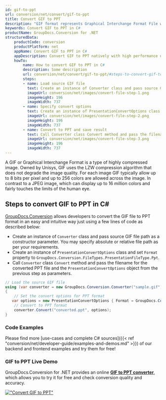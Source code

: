 ```yaml
---
id: gif-to-ppt
url: conversion/net/convert/gif-to-ppt
title: Convert GIF to PPT
description: "GIF format represents Graphical Interchange Format File with .gif extension. Learn how to convert GIF to PPT file programmatically in C# language using GroupDocs.Conversion for .NET library."
keywords: Convert GIF to PPT in C#
productName: GroupDocs.Conversion for .NET
structuredData:
    productCode: conversion
    productPlatform: net
    appName: Convert GIF to PPT in C#
    appDescription: Convert GIF to PPT natively with high performance using C# language and server side GroupDocs.Conversion for .NET APIs, without the use of any software like Microsoft or Open Office.
    howTo:
        name: How to convert GIF to PPT in C# 
        description: Some description
        url: conversion/net/convert/gif-to-ppt/#steps-to-convert-gif-to-ppt-in-c
        steps:
        - name: Load source GIF file 
          text: Create an instance of Converter class and pass source GIF file path as a constructor parameter. You may specify absolute or relative file path as per your requirements. 
          imageUrl: conversion/net/images/convert-file-step-1.png
          imageHeight: 196
          imageWidth: 737
        - name: Specify convert options 
          text: Create an instance of PresentationConvertOptions class.
          imageUrl: conversion/net/images/convert-file-step-2.png
          imageHeight: 196
          imageWidth: 737
        - name: Convert to PPT and save result 
          text: Call Converter class Convert method and pass the filename for the converted HTML file and the PresentationConvertOptions object from the previous step as parameters.
          imageUrl: conversion/net/images/convert-file-step-3.png
          imageHeight: 196
          imageWidth: 737
---
```


A GIF or Graphical Interchange Format is a type of highly compressed image. Owned by Unisys, GIF uses the LZW compression algorithm that does not degrade the image quality. For each image GIF typically allow up to 8 bits per pixel and up to 256 colors are allowed across the image. In contrast to a JPEG image, which can display up to 16 million colors and fairly touches the limits of the human eye.

## Steps to convert GIF to PPT in C#

[GroupDocs.Conversion](https://products.groupdocs.com/conversion/net) allows developers to convert the GIF file to PPT format in an easy and intuitive way just using a few lines of code as described below:

* Create an instance of `Converter` class and pass source GIF file path as a constructor parameter. You may specify absolute or relative file path as per your requirements. 
* Create an instance of `PresentationConvertOptions` class and set `Format` property to `GroupDocs.Conversion.FileTypes.PresentationFileType.Ppt`.
* Call `Converter` class `Convert` method and pass the filename for the converted PPT file and the `PresentationConvertOptions` object from the previous step as parameters.

```csharp
// Load the source GIF file
using (var converter = new GroupDocs.Conversion.Converter("sample.gif"))
{
    // Set the convert options for PPT format
   var options = new PresentationConvertOptions { Format = GroupDocs.Conversion.FileTypes.PresentationFileType.Ppt };
    // Convert to PPT format
    converter.Convert("converted.ppt", options);
}
```

### Code Examples

Please find more [use-cases and complete C# sources]({{< ref "conversion/net/developer-guide/examples-and-demos.md" >}}) of our backend and frontend examples and try them for free!

### GIF to PPT Live Demo

GroupDocs.Conversion for .NET provides an online [**GIF to PPT converter**](https://products.groupdocs.app/conversion/gif-to-ppt), which allows you to try it for free and check conversion quality and accuracy.

[!["Convert GIF to PPT"](conversion/net/images/convert-to-ppt/convert-gif-to-ppt.png)](https://products.groupdocs.app/conversion/gif-to-ppt)